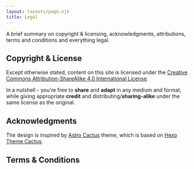 ```yaml
---
layout: layouts/page.njk
title: Legal
---
```


A brief summary on copyright & licensing, acknowledgments, attributions, terms and conditions and everything legal.

## Copyright & License

Except otherwise stated, content on this site is licensed under the [Creative Commons Attribution-ShareAlike 4.0 International License](https://creativecommons.org/licenses/by-sa/4.0/).

In a nutshell - you're free to **share** and **adapt** in any medium and format, while giving appropriate **credit** and distributing/**sharing-alike** under the same license as the original.

## Acknowledgments

The design is inspired by [Astro Cactus](https://github.com/chrismwilliams/astro-theme-cactus/) theme, which is based on [Hexo Theme Cactus](https://github.com/probberechts/hexo-theme-cactus).

## Terms & Conditions

